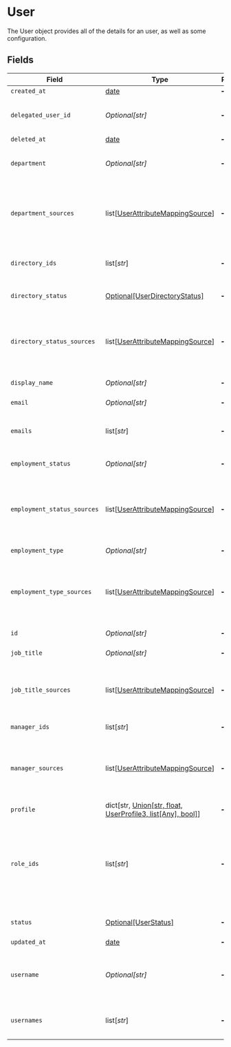 # User

The User object provides all of the details for an user, as well as some configuration.


## Fields

| Field                                                                                                                                              | Type                                                                                                                                               | Required                                                                                                                                           | Description                                                                                                                                        |
| -------------------------------------------------------------------------------------------------------------------------------------------------- | -------------------------------------------------------------------------------------------------------------------------------------------------- | -------------------------------------------------------------------------------------------------------------------------------------------------- | -------------------------------------------------------------------------------------------------------------------------------------------------- |
| `created_at`                                                                                                                                       | [date](https://docs.python.org/3/library/datetime.html#date-objects)                                                                               | :heavy_minus_sign:                                                                                                                                 | N/A                                                                                                                                                |
| `delegated_user_id`                                                                                                                                | *Optional[str]*                                                                                                                                    | :heavy_minus_sign:                                                                                                                                 | The id of the user to whom tasks will be automatically reassigned to.                                                                              |
| `deleted_at`                                                                                                                                       | [date](https://docs.python.org/3/library/datetime.html#date-objects)                                                                               | :heavy_minus_sign:                                                                                                                                 | N/A                                                                                                                                                |
| `department`                                                                                                                                       | *Optional[str]*                                                                                                                                    | :heavy_minus_sign:                                                                                                                                 | The department which the user belongs to in the organization.                                                                                      |
| `department_sources`                                                                                                                               | list[[UserAttributeMappingSource](../../models/shared/userattributemappingsource.md)]                                                              | :heavy_minus_sign:                                                                                                                                 | A list of objects mapped based on department attribute mappings configured in the system.                                                          |
| `directory_ids`                                                                                                                                    | list[*str*]                                                                                                                                        | :heavy_minus_sign:                                                                                                                                 | A list of unique ids that represent different directories.                                                                                         |
| `directory_status`                                                                                                                                 | [Optional[UserDirectoryStatus]](../../models/shared/userdirectorystatus.md)                                                                        | :heavy_minus_sign:                                                                                                                                 | The status of the user in the directory.                                                                                                           |
| `directory_status_sources`                                                                                                                         | list[[UserAttributeMappingSource](../../models/shared/userattributemappingsource.md)]                                                              | :heavy_minus_sign:                                                                                                                                 | A list of objects mapped based on directoryStatus attribute mappings configured in the system.                                                     |
| `display_name`                                                                                                                                     | *Optional[str]*                                                                                                                                    | :heavy_minus_sign:                                                                                                                                 | The display name of the user.                                                                                                                      |
| `email`                                                                                                                                            | *Optional[str]*                                                                                                                                    | :heavy_minus_sign:                                                                                                                                 | This is the user's email.                                                                                                                          |
| `emails`                                                                                                                                           | list[*str*]                                                                                                                                        | :heavy_minus_sign:                                                                                                                                 | This is a list of all of the user's emails from app users.                                                                                         |
| `employment_status`                                                                                                                                | *Optional[str]*                                                                                                                                    | :heavy_minus_sign:                                                                                                                                 | The users employment status.                                                                                                                       |
| `employment_status_sources`                                                                                                                        | list[[UserAttributeMappingSource](../../models/shared/userattributemappingsource.md)]                                                              | :heavy_minus_sign:                                                                                                                                 | A list of objects mapped based on employmentStatus attribute mappings configured in the system.                                                    |
| `employment_type`                                                                                                                                  | *Optional[str]*                                                                                                                                    | :heavy_minus_sign:                                                                                                                                 | The employment type of the user.                                                                                                                   |
| `employment_type_sources`                                                                                                                          | list[[UserAttributeMappingSource](../../models/shared/userattributemappingsource.md)]                                                              | :heavy_minus_sign:                                                                                                                                 | A list of objects mapped based on employmentType attribute mappings configured in the system.                                                      |
| `id`                                                                                                                                               | *Optional[str]*                                                                                                                                    | :heavy_minus_sign:                                                                                                                                 | A unique identifier of the user.                                                                                                                   |
| `job_title`                                                                                                                                        | *Optional[str]*                                                                                                                                    | :heavy_minus_sign:                                                                                                                                 | The job title of the user.                                                                                                                         |
| `job_title_sources`                                                                                                                                | list[[UserAttributeMappingSource](../../models/shared/userattributemappingsource.md)]                                                              | :heavy_minus_sign:                                                                                                                                 | A list of objects mapped based on jobTitle attribute mappings configured in the system.                                                            |
| `manager_ids`                                                                                                                                      | list[*str*]                                                                                                                                        | :heavy_minus_sign:                                                                                                                                 | A list of ids of the user's managers.                                                                                                              |
| `manager_sources`                                                                                                                                  | list[[UserAttributeMappingSource](../../models/shared/userattributemappingsource.md)]                                                              | :heavy_minus_sign:                                                                                                                                 | A list of objects mapped based on managerId attribute mappings configured in the system.                                                           |
| `profile`                                                                                                                                          | dict[str, [Union[str, float, UserProfile3, list[Any], bool]](../../models/shared/userprofile.md)]                                                  | :heavy_minus_sign:                                                                                                                                 | N/A                                                                                                                                                |
| `role_ids`                                                                                                                                         | list[*str*]                                                                                                                                        | :heavy_minus_sign:                                                                                                                                 | A list of unique identifiers that maps to ConductorOne’s user roles let you assign users permissions tailored to the work they do in the software. |
| `status`                                                                                                                                           | [Optional[UserStatus]](../../models/shared/userstatus.md)                                                                                          | :heavy_minus_sign:                                                                                                                                 | The status of the user in the system.                                                                                                              |
| `updated_at`                                                                                                                                       | [date](https://docs.python.org/3/library/datetime.html#date-objects)                                                                               | :heavy_minus_sign:                                                                                                                                 | N/A                                                                                                                                                |
| `username`                                                                                                                                         | *Optional[str]*                                                                                                                                    | :heavy_minus_sign:                                                                                                                                 | This is the user's primary username. Typically sourced from the primary directory.                                                                 |
| `usernames`                                                                                                                                        | list[*str*]                                                                                                                                        | :heavy_minus_sign:                                                                                                                                 | This is a list of all of the user's usernames from app users.                                                                                      |